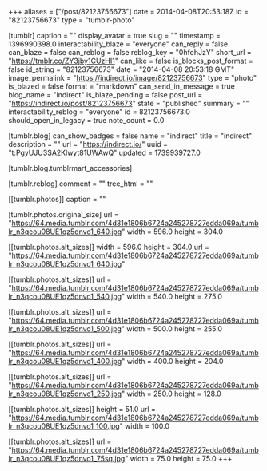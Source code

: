 +++
aliases = ["/post/82123756673"]
date = 2014-04-08T20:53:18Z
id = "82123756673"
type = "tumblr-photo"

[tumblr]
caption = ""
display_avatar = true
slug = ""
timestamp = 1396990398.0
interactability_blaze = "everyone"
can_reply = false
can_blaze = false
can_reblog = false
reblog_key = "0hfohJzY"
short_url = "https://tmblr.co/ZY3jby1CUzHI1"
can_like = false
is_blocks_post_format = false
id_string = "82123756673"
date = "2014-04-08 20:53:18 GMT"
image_permalink = "https://indirect.io/image/82123756673"
type = "photo"
is_blazed = false
format = "markdown"
can_send_in_message = true
blog_name = "indirect"
is_blaze_pending = false
post_url = "https://indirect.io/post/82123756673"
state = "published"
summary = ""
interactability_reblog = "everyone"
id = 82123756673.0
should_open_in_legacy = true
note_count = 0.0

[tumblr.blog]
can_show_badges = false
name = "indirect"
title = "indirect"
description = ""
url = "https://indirect.io/"
uuid = "t:PgyUJU3SA2Klwyt81UWAwQ"
updated = 1739939727.0

[tumblr.blog.tumblrmart_accessories]

[tumblr.reblog]
comment = ""
tree_html = ""

[[tumblr.photos]]
caption = ""

[tumblr.photos.original_size]
url = "https://64.media.tumblr.com/4d31e1806b6724a245278727edda069a/tumblr_n3qcou08UE1qz5dnvo1_640.jpg"
width = 596.0
height = 304.0

[[tumblr.photos.alt_sizes]]
width = 596.0
height = 304.0
url = "https://64.media.tumblr.com/4d31e1806b6724a245278727edda069a/tumblr_n3qcou08UE1qz5dnvo1_640.jpg"

[[tumblr.photos.alt_sizes]]
url = "https://64.media.tumblr.com/4d31e1806b6724a245278727edda069a/tumblr_n3qcou08UE1qz5dnvo1_540.jpg"
width = 540.0
height = 275.0

[[tumblr.photos.alt_sizes]]
url = "https://64.media.tumblr.com/4d31e1806b6724a245278727edda069a/tumblr_n3qcou08UE1qz5dnvo1_500.jpg"
width = 500.0
height = 255.0

[[tumblr.photos.alt_sizes]]
url = "https://64.media.tumblr.com/4d31e1806b6724a245278727edda069a/tumblr_n3qcou08UE1qz5dnvo1_400.jpg"
width = 400.0
height = 204.0

[[tumblr.photos.alt_sizes]]
url = "https://64.media.tumblr.com/4d31e1806b6724a245278727edda069a/tumblr_n3qcou08UE1qz5dnvo1_250.jpg"
width = 250.0
height = 128.0

[[tumblr.photos.alt_sizes]]
height = 51.0
url = "https://64.media.tumblr.com/4d31e1806b6724a245278727edda069a/tumblr_n3qcou08UE1qz5dnvo1_100.jpg"
width = 100.0

[[tumblr.photos.alt_sizes]]
url = "https://64.media.tumblr.com/4d31e1806b6724a245278727edda069a/tumblr_n3qcou08UE1qz5dnvo1_75sq.jpg"
width = 75.0
height = 75.0
+++

